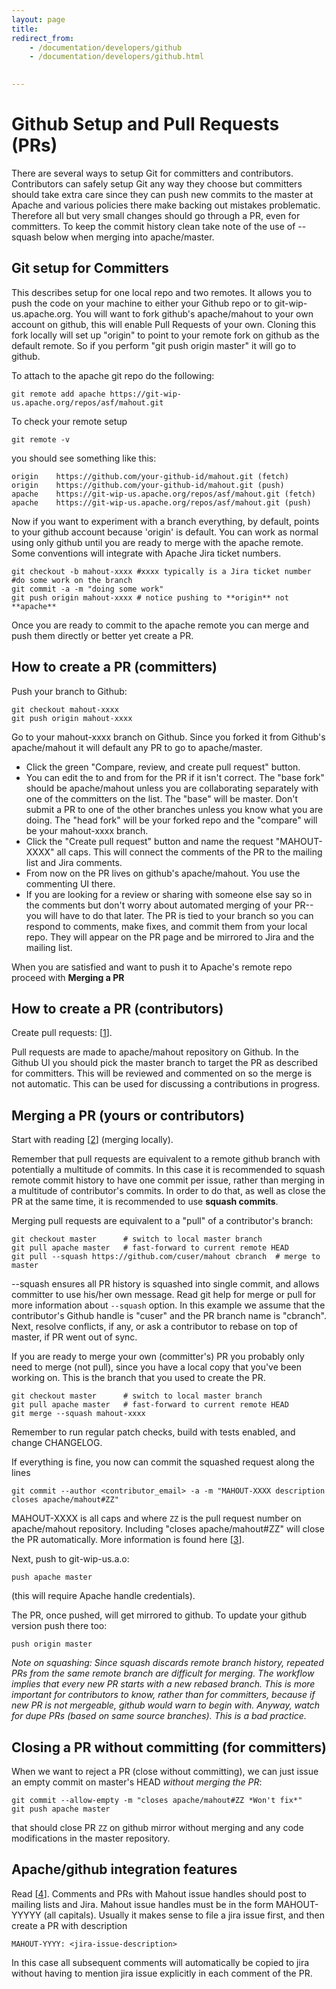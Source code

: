 ```yaml
---
layout: page
title:
redirect_from:
    - /documentation/developers/github
    - /documentation/developers/github.html

    
---
```


# Github Setup and Pull Requests (PRs) #

There are several ways to setup Git for committers and contributors. Contributors can safely setup 
Git any way they choose but committers should take extra care since they can push new commits to the master at 
Apache and various policies there make backing out mistakes problematic. Therefore all but very small changes should 
go through a PR, even for committers. To keep the commit history clean take note of the use of --squash below
when merging into apache/master.

## Git setup for Committers

This describes setup for one local repo and two remotes. It allows you to push the code on your machine to either your Github repo or to git-wip-us.apache.org. 
You will want to fork github's apache/mahout to your own account on github, this will enable Pull Requests of your own. 
Cloning this fork locally will set up "origin" to point to your remote fork on github as the default remote. 
So if you perform "git push origin master" it will go to github.

To attach to the apache git repo do the following:

    git remote add apache https://git-wip-us.apache.org/repos/asf/mahout.git

To check your remote setup

    git remote -v

you should see something like this:

    origin    https://github.com/your-github-id/mahout.git (fetch)
    origin    https://github.com/your-github-id/mahout.git (push)
    apache    https://git-wip-us.apache.org/repos/asf/mahout.git (fetch)
    apache    https://git-wip-us.apache.org/repos/asf/mahout.git (push)

Now if you want to experiment with a branch everything, by default, points to your github account because 'origin' is default. You can work as normal using only github until you are ready to merge with the apache remote. Some conventions will integrate with Apache Jira ticket numbers.

    git checkout -b mahout-xxxx #xxxx typically is a Jira ticket number
    #do some work on the branch
    git commit -a -m "doing some work"
    git push origin mahout-xxxx # notice pushing to **origin** not **apache**

Once you are ready to commit to the apache remote you can merge and push them directly or better yet create a PR. 

## How to create a PR (committers)

Push your branch to Github:

    git checkout mahout-xxxx
    git push origin mahout-xxxx

Go to your mahout-xxxx branch on Github. Since you forked it from Github's apache/mahout it will default
any PR to go to apache/master. 

* Click the green "Compare, review, and create pull request" button. 
* You can edit the to and from for the PR if it isn't correct. The "base fork" should be apache/mahout unless you are collaborating 
separately with one of the committers on the list. The "base" will be master. Don't submit a PR to one of the other 
branches unless you know what you are doing. The "head fork" will be your forked repo and the "compare" will be 
your mahout-xxxx branch. 
* Click the "Create pull request" button and name the request "MAHOUT-XXXX" all caps. 
This will connect the comments of the PR to the mailing list and Jira comments.
* From now on the PR lives on github's apache/mahout. You use the commenting UI there.  
* If you are looking for a review or sharing with someone else say so in the comments but don't worry about 
automated merging of your PR--you will have to do that later. The PR is tied to your branch so you can respond to 
comments, make fixes, and commit them from your local repo. They will appear on the PR page and be mirrored to Jira 
and the mailing list. 

When you are satisfied and want to push it to Apache's remote repo proceed with **Merging a PR**

## How to create a PR (contributors)

Create pull requests: \[[1]\]. 

Pull requests are made to apache/mahout repository on Github. In the Github UI you should pick the master 
branch to target the PR as described for committers. This will be reviewed and commented on so the merge is 
not automatic. This can be used for discussing a contributions in progress.

## Merging a PR (yours or contributors) 

Start with reading \[[2]\] (merging locally). 

Remember that pull requests are equivalent to a remote github branch with potentially a multitude of commits. 
In this case it is recommended to squash remote commit history to have one commit per issue, rather 
than merging in a multitude of contributor's commits. In order to do that, as well as close the PR at the 
same time, it is recommended to use **squash commits**.

Merging pull requests are equivalent to a "pull" of a contributor's branch:

    git checkout master      # switch to local master branch
    git pull apache master   # fast-forward to current remote HEAD
    git pull --squash https://github.com/cuser/mahout cbranch  # merge to master 

--squash ensures all PR history is squashed into single commit, and allows committer to use his/her own
message. Read git help for merge or pull for more information about `--squash` option. In this example we 
assume that the contributor's Github handle is "cuser" and the PR branch name is "cbranch". 
Next, resolve conflicts, if any, or ask a contributor to rebase on top of master, if PR went out of sync.

If you are ready to merge your own (committer's) PR you probably only need to merge (not pull), since you have a local copy 
that you've been working on. This is the branch that you used to create the PR.

    git checkout master      # switch to local master branch
    git pull apache master   # fast-forward to current remote HEAD
    git merge --squash mahout-xxxx

Remember to run regular patch checks, build with tests enabled, and change CHANGELOG.

If everything is fine, you now can commit the squashed request along the lines

    git commit --author <contributor_email> -a -m "MAHOUT-XXXX description closes apache/mahout#ZZ"

MAHOUT-XXXX is all caps and where `ZZ` is the pull request number on apache/mahout repository. Including 
"closes apache/mahout#ZZ" will close the PR automatically. More information is found here \[[3]\].

Next, push to git-wip-us.a.o:

    push apache master

(this will require Apache handle credentials).

The PR, once pushed, will get mirrored to github. To update your github version push there too:

    push origin master

*Note on squashing: Since squash discards remote branch history, repeated PRs from the same remote branch are 
difficult for merging. The workflow implies that every new PR starts with a new rebased branch. This is more 
important for contributors to know, rather than for committers, because if new PR is not mergeable, github
would warn to begin with. Anyway, watch for dupe PRs (based on same source branches). This is a bad practice.*
     
## Closing a PR without committing (for committers)

When we want to reject a PR (close without committing), we can just issue an empty commit on master's HEAD 
*without merging the PR*: 

    git commit --allow-empty -m "closes apache/mahout#ZZ *Won't fix*"
    git push apache master

that should close PR `ZZ` on github mirror without merging and any code modifications in the master repository.

## Apache/github integration features 

Read \[[4]\]. Comments and PRs with Mahout issue handles should post to mailing lists and Jira.
Mahout issue handles must be in the form MAHOUT-YYYYY (all capitals). Usually it makes sense to 
file a jira issue first, and then create a PR with description 
    
    MAHOUT-YYYY: <jira-issue-description>


In this case all subsequent comments will automatically be copied to jira without having to mention 
jira issue explicitly in each comment of the PR.


[1]: https://help.github.com/articles/creating-a-pull-request
[2]: https://help.github.com/articles/merging-a-pull-request#merging-locally
[3]: https://help.github.com/articles/closing-issues-via-commit-messages
[4]: https://blogs.apache.org/infra/entry/improved_integration_between_apache_and
